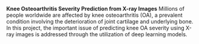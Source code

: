 **Knee Osteoarthritis Severity Prediction from X-ray Images**
Millions of people worldwide are affected by knee osteoarthritis (OA), a prevalent condition involving the deterioration of joint cartilage and underlying bone.
In this project, the important issue of predicting knee OA severity using X-ray images is addressed through the utilization of deep learning models.
